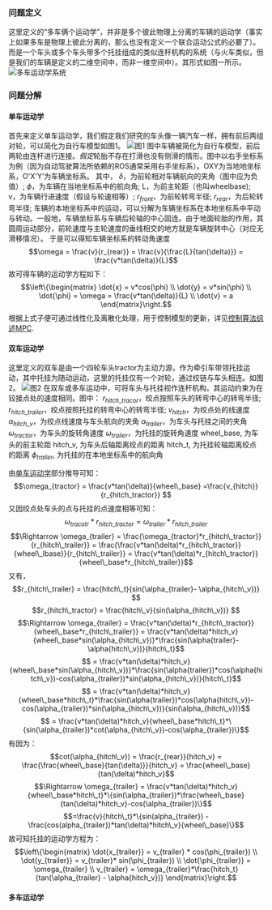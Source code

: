 ### 问题定义
这里定义的“多车俩个运动学”，并非是多个彼此物理上分离的车辆的运动学（事实上如果多车是物理上彼此分离的，那么也没有定义一个联合运动公式的必要了）。而是一个车头或多个车头带多个托挂组成的类似连杆机构的系统（与火车类似，但是我们的车辆是定义的二维空间中，而非一维空间中）。其形式如图一所示。
![多车运动学系统](truck_and_trailer.jpeg)
### 问题分解
#### 单车运动学
首先来定义单车运动学，我们假定我们研究的车头像一辆汽车一样，拥有前后两组对轮，可以简化为自行车模型如图1。
![图1](单车运动学1.png)
图中车辆被简化为自行车模型，前后两轮由连杆进行连接。*假定*轮胎不存在打滑也没有侧滑的情形。图中以右手坐标系为例（因为自动驾驶算法所依赖的ROS通常采用右手坐标系）。OXY为当地地坐标系，O'X'Y'为车辆坐标系。
其中，
$\delta$，为前轮相对车辆航向的夹角（图中应为负值）;
$\phi$，为车辆在当地坐标系中的航向角;
L，为前主轮距（也叫wheelbase);
v，为车辆行进速度（假设与轮速相等）;
$r_{front}$，为前轮转弯半径;
$r_{rear}$，为后轮转弯半径;
车辆的本地坐标系中的运动，可以分解为车辆坐标系在本地坐标系中平动与转动。一般地，车辆坐标系与车辆后轮轴的中心固连。由于地面轮胎的作用，其圆周运动部分，前轮速度与主轮速度的垂线相交的地方就是车辆旋转中心（对应无滑移情况）。
于是可以得知车辆坐标系的转动角速度
$$\omega = \frac{v}{r_{rear}} = \frac{v}{\frac{L}{tan(\delta)}} 
         = \frac{v*tan(\delta)}{L}$$
故可得车辆的运动学方程如下：
$$\left\{\begin{matrix}
 \dot{x} = v*cos(\phi)
\\ \dot{y} = v*sin(\phi)
\\ \dot{\phi} = \omega = \frac{v*tan(\delta)}{L}
\\ \dot{v} = a
\end{matrix}\right.$$
根据上式子便可通过线性化及离散化处理，用于控制模型的更新，详见[控制算法综述](控制算法综述.md)[MPC](控制算法综述.md#MPC).
#### 双车运动学
这里定义的双车是由一个四轮车头tractor为主动力源，作为牵引车带领托挂运动，其中托挂为随动运动，这里的托挂仅有一个对轮，通过绞链与车头相连。如图2。
![图2](双车运动.png)
在双车或多车运动中，可将车头与托挂视作连杆机构。其运动约束为在铰接点处的速度相同。图中：
$r_{hitch\_tracor}$，绞点按照车头的转弯中心的转弯半径;
$r_{hitch\_trailer}$，绞点按照托挂的转弯中心的转弯半径;
$v_{hitch}$，为绞点处的线速度
$\alpha_{hitch\_v}$，为绞点线速度与车头航向的夹角
$\alpha_{trailer}$，为车头与托挂之间的夹角
$\omega_{tractor}$，为车头的旋转角速度
$\omega_{trailer}$，为托挂的旋转角速度
wheel_base, 为车头的前主轮距
hitch_v, 为车头后轴距离绞点的距离
hitch_t, 为托挂轮轴距离绞点的距离
$\phi_{trailer}$, 为托挂的在本地坐标系中的航向角

由[单车运动学](#单车运动学)部分推导可知：
$$\omega_{tractor}  = \frac{v*tan(\delta)}{wheel\_base} 
				 =\frac{v_{hitch}}{r_{hitch_tractor}}  $$
又因绞点处车头的点与托挂的点速度相等可知：
$$\omega_{tracotr}*r_{hitch\_tractor} = \omega_{trailer}*r_{hitch\_trailer}$$
$$\Rightarrow  \omega_{trailer} = \frac{\omega_{tractor}*r_{hitch\_tractor}}{r_{hitch\_trailer}} 
= \frac{\frac{v*tan(\delta)*r_{hitch\_tractor}}{wheel\_lbase}}{r_{hitch\_trailer}}
= \frac{v*tan(\delta)*r_{hitch\_tractor}}{wheel\_base*r_{hitch\_trailer}}$$
又有，
$$r_{hitch\_trailer} = \frac{hitch\_t}{sin(\alpha_{trailer}- \alpha_{hitch\_v})} $$
$$r_{hitch\_tractor} = \frac{hitch\_v}{sin(\alpha_{hitch\_v})} $$
$$\Rightarrow \omega_{trailer} = \frac{v*tan(\delta)*r_{hitch\_tractor}}{wheel\_base*r_{hitch\_trailer}}
= \frac{v*tan(\delta)*hitch_v}{wheel\_base*sin(\alpha_{hitch\_v})}*\frac{sin(\alpha{trailer}-\alpha{hitch\_v})}{hitch\_t}$$
$$ = \frac{v*tan(\delta)*hitch_v}{wheel\_base*sin(\alpha_{hitch\_v})}*\frac{sin(\alpha{trailer})*cos(\alpha{hitch\_v})-cos(\alpha_{trailer})*sin(\alpha_{hitch\_v})}{hitch\_t}$$
$$ = \frac{v*tan(\delta)*hitch_v}{wheel\_base*hitch\_t}*\frac{sin(\alpha{trailer})*cos(\alpha{hitch\_v})-cos(\alpha_{trailer})*sin(\alpha_{hitch\_v})}{sin(\alpha_{hitch\_v})}$$
$$ = \frac{v*tan(\delta)*hitch_v}{wheel\_base*hitch\_t}*\{sin(\alpha_{trailer})*cot(\alpha_{hitch\_v})-cos(\alpha_{trailer})\}$$
有因为：
$$cot(\alpha_{hitch\_v}) = \frac{r_{rear}}{hitch_v} = \frac{\frac{wheel\_base}{tan(\delta)}}{hitch_v} = \frac{wheel\_base}{tan(\delta)*hitch_v}$$
$$\Rightarrow \omega_{trailer} = \frac{v*tan(\delta)*hitch_v}{wheel\_base*hitch\_t}*\{sin(\alpha_{trailer})*\frac{wheel\_base}{tan(\delta)*hitch_v}-cos(\alpha_{trailer})\}$$
$$=\frac{v}{hitch\_t}*\{sin(alpha_{trailer}) - \frac{cos(alpha_{trailer})*tan(\delta)*hitch\_v}{wheel\_base}\}$$
故可知托挂的运动学方程为：
$$\left\{\begin{matrix}
 \dot{x_{trailer}} = v_{trailer} * cos(\phi_{trailer})
\\ \dot{y_{trailer}} = v_{trailer}* sin(\phi_{trailer})   
\\ \dot{\phi_{trailer}} = \omega_{trailer}
\\ v_{trailer} = \omega_{trailer}*\frac{hitch_t}{tan(\alpha_{trailer} - \alpha{hitch_v})}
\end{matrix}\right.$$
#### 多车运动学